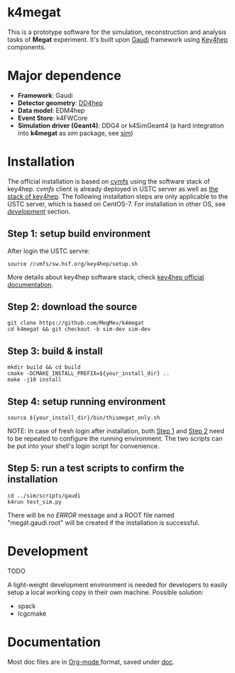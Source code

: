 k4megat
===
This is a prototype software for the simulation, reconstruction and analysis tasks of **Megat** experiment.
It's built upon [Gaudi](https://github.com/key4hep/Gaudi) framework using [Key4hep](https://github.com/key4hep/) components.

Major dependence
===
  * **Framework**: Gaudi
  * **Detector geometry**: [ DD4hep ](https://dd4hep.web.cern.ch/)
  * **Data model**: EDM4hep
  * **Event Store**: k4FWCore
  * **Simulation driver (Geant4)**: DDG4 or k4SimGeant4 (a hard integration into **k4megat** as _sim_ package, see [sim](doc/sim.org))

Installation
===
The official installation is based on [cvmfs](https://cernvm.cern.ch/fs/) using the software stack of
key4hep. _cvmfs_ client is already deployed in USTC server as well as [the stack of key4hep](https://key4hep.github.io/key4hep-doc/).
The following installation steps are only applicable to the USTC server, which is based on CentOS-7.
For installation in other OS, see [_development_](#development) section.

Step 1: setup build environment
---
After login the USTC servre:
```shell
source /cvmfs/sw.hsf.org/key4hep/setup.sh
```

More details about key4hep software stack, check [key4hep official documentation](https://key4hep.github.io/key4hep-doc/setup-and-getting-started/README.html).

Step 2: download the source
---
```shell
git clone https://github.com/MegMev/k4megat
cd k4megat && git checkout -b sim-dev sim-dev
```

Step 3: build & install
---
```shell
mkdir build && cd build
cmake -DCMAKE_INSTALL_PREFIX=${your_install_dir} ..
make -j10 install
```

Step 4: setup running environment
---
```shell
source ${your_install_dir}/bin/thismegat_only.sh
```

NOTE:
In case of fresh login after installation, both [Step 1](#Step-1) and [Step 2](#Step-2) need to be repeated to configure the running environment. The two scripts can be put into your shell's login script for convenience.

Step 5: run a test scripts to confirm the installation
---
```shell
cd ../sim/scripts/gaudi
k4run test_sim.py
```
There will be no _ERROR_ message and a ROOT file named "megat.gaudi.root" will be created if the installation is successful.


Development
===
TODO

A light-weight development environment is needed for developers to easily setup a local working copy in 
their own machine. Possible solution:
  * spack
  * lcgcmake

Documentation
===
Most doc files are in [ Org-mode ](https://orgmode.org/) format, saved under [doc](doc).

